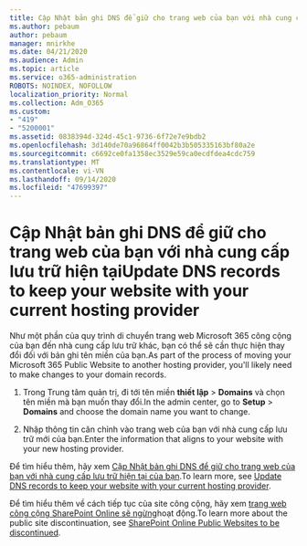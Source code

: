 ```yaml
---
title: Cập Nhật bản ghi DNS để giữ cho trang web của bạn với nhà cung cấp lưu trữ hiện tại
ms.author: pebaum
author: pebaum
manager: mnirkhe
ms.date: 04/21/2020
ms.audience: Admin
ms.topic: article
ms.service: o365-administration
ROBOTS: NOINDEX, NOFOLLOW
localization_priority: Normal
ms.collection: Adm_O365
ms.custom:
- "419"
- "5200001"
ms.assetid: 0838394d-324d-45c1-9736-6f72e7e9bdb2
ms.openlocfilehash: 3d140de70a96864ff0042b3b505335163bf80a2e
ms.sourcegitcommit: c6692ce0fa1358ec3529e59ca0ecdfdea4cdc759
ms.translationtype: MT
ms.contentlocale: vi-VN
ms.lasthandoff: 09/14/2020
ms.locfileid: "47699397"
---
```

# <a name="update-dns-records-to-keep-your-website-with-your-current-hosting-provider"></a><span data-ttu-id="d62ab-102">Cập Nhật bản ghi DNS để giữ cho trang web của bạn với nhà cung cấp lưu trữ hiện tại</span><span class="sxs-lookup"><span data-stu-id="d62ab-102">Update DNS records to keep your website with your current hosting provider</span></span>

<span data-ttu-id="d62ab-103">Như một phần của quy trình di chuyển trang web Microsoft 365 công cộng của bạn đến nhà cung cấp lưu trữ khác, bạn có thể sẽ cần thực hiện thay đổi đối với bản ghi tên miền của bạn.</span><span class="sxs-lookup"><span data-stu-id="d62ab-103">As part of the process of moving your Microsoft 365 Public Website to another hosting provider, you'll likely need to make changes to your domain records.</span></span>
  
1. <span data-ttu-id="d62ab-104">Trong Trung tâm quản trị, đi tới tên miền **thiết lập** \> **Domains** và chọn tên miền mà bạn muốn thay đổi.</span><span class="sxs-lookup"><span data-stu-id="d62ab-104">In the admin center, go to **Setup** \> **Domains** and choose the domain name you want to change.</span></span>

2. <span data-ttu-id="d62ab-105">Nhập thông tin căn chỉnh vào trang web của bạn với nhà cung cấp lưu trữ mới của bạn.</span><span class="sxs-lookup"><span data-stu-id="d62ab-105">Enter the information that aligns to your website with your new hosting provider.</span></span>

<span data-ttu-id="d62ab-106">Để tìm hiểu thêm, hãy xem [Cập Nhật bản ghi DNS để giữ cho trang web của bạn với nhà cung cấp lưu trữ hiện tại của bạn](https://docs.microsoft.com/microsoft-365/admin/dns/update-dns-records-to-retain-current-hosting-provide).</span><span class="sxs-lookup"><span data-stu-id="d62ab-106">To learn more, see [Update DNS records to keep your website with your current hosting provider](https://docs.microsoft.com/microsoft-365/admin/dns/update-dns-records-to-retain-current-hosting-provide).</span></span>
  
<span data-ttu-id="d62ab-107">Để tìm hiểu thêm về cách tiếp tục của site công cộng, hãy xem [trang web công cộng SharePoint Online sẽ ngừng](https://support.office.com/article/sharepoint-online-public-websites-to-be-discontinued-e86bfd2f-5c7d-446f-a430-7cfcc0130916)hoạt động.</span><span class="sxs-lookup"><span data-stu-id="d62ab-107">To learn more about the public site discontinuation, see [SharePoint Online Public Websites to be discontinued](https://support.office.com/article/sharepoint-online-public-websites-to-be-discontinued-e86bfd2f-5c7d-446f-a430-7cfcc0130916).</span></span>
